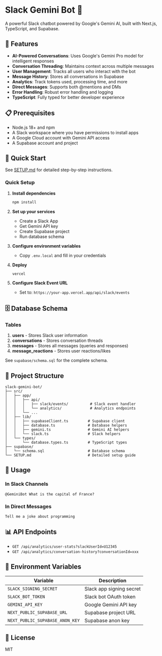 # Slack Gemini Bot 🤖

A powerful Slack chatbot powered by Google's Gemini AI, built with Next.js, TypeScript, and Supabase.

## 🌟 Features

- **AI-Powered Conversations**: Uses Google's Gemini Pro model for intelligent responses
- **Conversation Threading**: Maintains context across multiple messages
- **User Management**: Tracks all users who interact with the bot
- **Message History**: Stores all conversations in Supabase
- **Analytics**: Track tokens used, processing time, and more
- **Direct Messages**: Supports both @mentions and DMs
- **Error Handling**: Robust error handling and logging
- **TypeScript**: Fully typed for better developer experience

## 📋 Prerequisites

- Node.js 18+ and npm
- A Slack workspace where you have permissions to install apps
- A Google Cloud account with Gemini API access
- A Supabase account and project

## 🚀 Quick Start

See [SETUP.md](./SETUP.md) for detailed step-by-step instructions.

### Quick Setup

1. **Install dependencies**
   ```bash
   npm install
   ```

2. **Set up your services**
   - Create a Slack App
   - Get Gemini API key
   - Create Supabase project
   - Run database schema

3. **Configure environment variables**
   - Copy `.env.local` and fill in your credentials

4. **Deploy**
   ```bash
   vercel
   ```

5. **Configure Slack Event URL**
   - Set to: `https://your-app.vercel.app/api/slack/events`

## 🗄️ Database Schema

### Tables

1. **users** - Stores Slack user information
2. **conversations** - Stores conversation threads
3. **messages** - Stores all messages (queries and responses)
4. **message_reactions** - Stores user reactions/likes

See `supabase/schema.sql` for the complete schema.

## 🔧 Project Structure

```
slack-gemini-bot/
├── src/
│   ├── app/
│   │   ├── api/
│   │   │   ├── slack/events/          # Slack event handler
│   │   │   └── analytics/             # Analytics endpoints
│   │   └── ...
│   ├── lib/
│   │   ├── supabaseClient.ts         # Supabase client
│   │   ├── database.ts               # Database helpers
│   │   ├── gemini.ts                 # Gemini AI helpers
│   │   └── slack.ts                  # Slack helpers
│   └── types/
│       └── database.types.ts         # TypeScript types
├── supabase/
│   └── schema.sql                    # Database schema
└── SETUP.md                          # Detailed setup guide
```

## 🎯 Usage

### In Slack Channels
```
@GeminiBot What is the capital of France?
```

### In Direct Messages
```
Tell me a joke about programming
```

## 📊 API Endpoints

- `GET /api/analytics/user-stats?slackUserId=U12345`
- `GET /api/analytics/conversation-history?conversationId=xxx`

## 📝 Environment Variables

| Variable | Description |
|----------|-------------|
| `SLACK_SIGNING_SECRET` | Slack app signing secret |
| `SLACK_BOT_TOKEN` | Slack bot OAuth token |
| `GEMINI_API_KEY` | Google Gemini API key |
| `NEXT_PUBLIC_SUPABASE_URL` | Supabase project URL |
| `NEXT_PUBLIC_SUPABASE_ANON_KEY` | Supabase anon key |

## 📄 License

MIT
